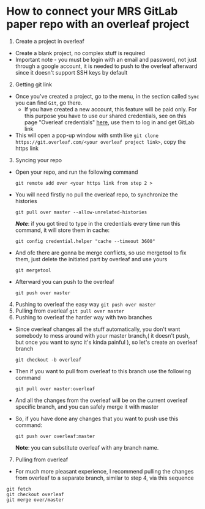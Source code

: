 # How to connect your MRS GitLab paper repo with an overleaf project

1. Create a project in overleaf
  * Create a blank project, no complex stuff is required
  * Important note - you must be login with an email and password, not just through a google account, it is needed to push to the overleaf afterward since it doesn't support SSH keys by default
2. Getting git link
  * Once you've created a project, go to the menu, in the section called ```Sync``` you can find ```Git```, go there.
    * If you have created a new account, this feature will be paid only. For this purpose you have to use our shared credentials, see on this page "Overleaf credentials" [here](http://mrs.felk.cvut.cz/internal), use them to log in and get GitLab link
  * This will open a pop-up window with smth like ```git clone https://git.overleaf.com/<your overleaf project link>```, copy the https link

3. Syncing your repo
  * Open your repo, and run the following command

    ```git remote add over <your https link from step 2 >```
  * You will need firstly no pull the overleaf repo, to synchronize the histories

    ```git pull over master --allow-unrelated-histories```

    ***Note***: if you got tired to type in the credentials every time run this command, it will store them in cache:

    ```git config credential.helper "cache --timeout 3600" ```
  * And ofc there are gonna be merge conflicts, so use mergetool to fix them, just delete the initiated part by overleaf and use yours

    ``` git mergetool ```
  * Afterward you can push to the overleaf

    ``` git push over master ```
4. Pushing to overleaf the easy way
    ``` git push over master ```
5. Pulling from overleaf
    ```git pull over master ```
6. Pushing to overleaf the harder way with two branches
  * Since overleaf changes all the stuff automatically, you don't want somebody to mess around with your master branch,( it doesn't push, but once you want to sync it's kinda painful ),
  so let's create an overleaf branch

    ``` git checkout -b overleaf ```
  * Then if you want to pull from overleaf to this branch use the following command

    ``` git pull over master:overleaf ```
  * And all the changes from the overleaf will be on the current overleaf specific branch, and you can safely merge it with master
  * So, if you have done any changes that you want to push use this command: 

    ``` git push over overleaf:master ```

       **Note**: you can substitute overleaf with any branch name.
 7. Pulling from overleaf
   * For much more pleasant experience, I recommend pulling the changes from overleaf to a separate branch, similar to step 4, via this sequence 
  ``` 
  git fetch 
  git checkout overleaf
  git merge over/master
```
